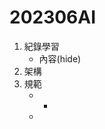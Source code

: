# 202306AI

1. 紀錄學習
   - 內容(hide)
2. 架構
3. 規範
   - -
   - 
<!-- This content will not appear in the rendered Markdown 
- Day1 - [HTML 標籤元素、CSS 判斷](https://hackmd.io/v6Qj9HLiQxmo7AlxSQbBGA)
- Day2 - [圖片處理技巧](https://hackmd.io/rWUTI_PRSl25nSkion4w0A)
- Day3 - [box-sizing](https://hackmd.io/xGP7A2lyQGyMTNGOkBaEiA)
- Day4 - [HTML、CSS 文字設定與 margin、padding 運用](https://hackmd.io/gsdk0kHHQpuNyNDzX1V-ZQ)
- Day5 - [Material Icon + Figma Icon 名稱觀看教學](https://hackmd.io/FbQebXgjRU-igFMFVPOVow)
- Day6 - [position 練習 I](https://hackmd.io/ggMka9sSR7K4PFw5tC21Qg)
- Day7 - [jQuery 基礎教學 ＋ back to top 練習](https://hackmd.io/lPtdSs_CRQe9Ee1FPGEV5A)
- Day8 - [flex 練習 I](https://hackmd.io/MBB5hIzdTmyjIYpfGqhXLw?view)
- Day9 - [flex 練習 II](https://hackmd.io/k9lD_sFjR8um8ZsNo1V5yg)
- Day10 - [flex 運用](https://hackmd.io/CWjrJR5ORWilPPoVXQ2IIg)
- Day11 - [flex order](https://hackmd.io/POSFE4FfS_aObOgpuIrFVg)
- Day12 - [jQuery 點選按鈕動態切換 active 效果](https://hackmd.io/G2Tm8MOJTnya6qD1Hf6IWw)
- Day13 - [基本表單元素](https://hackmd.io/_sXgRkPeQYa0ZPteklC4PA)
- Day14 - [RWD 練習 I](https://hackmd.io/NS5gH7LkRViRn9H-7UCVhw)
- Day15 - [HTML 、 CSS 觀念補給](https://hackmd.io/57iFo83HS-mI_2QLA2rQKw)
- Day16 - [RWD 觀念補給](https://hackmd.io/VypILTgOTE2J5KbVSfgUfg)
- Day17 - [RWD 運用](https://hackmd.io/YUDpViYJSHqwCSStiUKeUQ)
- Day18 - [Flex 與 RWD 練習](https://hackmd.io/0587X-XoRHCEWfsFcdTxuA)
- Day19 - [Navbar 隨著斷點變換樣式、排版](https://hackmd.io/DBWeMpCDTHSh5nHqhnQZVQ)
- Day20 - [偽元素](https://hackmd.io/7n6Alj9TS86VAbnw9aJibw)
- Day21 - [background 練習](https://hackmd.io/YKSpeFprTjShVe_G2F_KPg)
- Day22 - [background linear-gradient](https://hackmd.io/IsC8W9fPQLKjGUHzds-zDQ)
- Day23 - [overflow 跟側邊陰影定位](https://hackmd.io/yeiVeKadQLepH8GWftXmbQ)
- Day24 - [下拉選單](https://hackmd.io/la2XiNU7TBS6iMypiYBdnA)
- Day25 - [常見問題區塊摺疊效果](https://hackmd.io/v_lqUt9ARviLsiZnnGEp_w)
- Day26 - [Swiper 輪播套件](https://hackmd.io/hMjHBbxeTcOc4ydNan9oTw)
- Day27 - [Swiper RWD 變換排版、CSS 樣式調整](https://hackmd.io/mcxBdODCQguJZX7mM_UFKg)
-->

